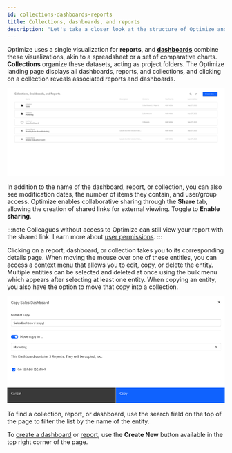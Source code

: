 ```yaml
---
id: collections-dashboards-reports
title: Collections, dashboards, and reports
description: "Let's take a closer look at the structure of Optimize and its permissions."
---
```


Optimize uses a single visualization for **reports**, and **[dashboards](./creating-dashboards.md)** combine these visualizations, akin to a spreadsheet or a set of comparative charts. **Collections** organize these datasets, acting as project folders. The Optimize landing page displays all dashboards, reports, and collections, and clicking on a collection reveals associated reports and dashboards.

![home page](./img/home.png)

In addition to the name of the dashboard, report, or collection, you can also see modification dates, the number of items they contain, and user/group access. Optimize enables collaborative sharing through the **Share** tab, allowing the creation of shared links for external viewing. Toggle to **Enable sharing**.

:::note
Colleagues without access to Optimize can still view your report with the shared link. Learn more about [user permissions](./user-permissions.md).
:::

Clicking on a report, dashboard, or collection takes you to its corresponding details page. When moving the mouse over one of these entities, you can access a context menu that allows you to edit, copy, or delete the entity. Multiple entities can be selected and deleted at once using the bulk menu which appears after selecting at least one entity. When copying an entity, you also have the option to move that copy into a collection.

![copy sales dashboard](./img/copy.png)

To find a collection, report, or dashboard, use the search field on the top of the page to filter the list by the name of the entity.

To [create a dashboard](./creating-dashboards.md) or [report](./creating-reports.md), use the **Create New** button available in the top right corner of the page.

